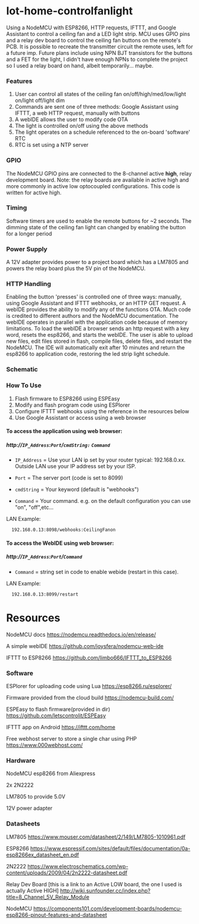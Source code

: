 # Iot-home-controlfanlight
Using a NodeMCU with ESP8266, HTTP requests, IFTTT, and Google Assistant to control a ceiling fan and a LED light strip. MCU uses GPIO pins and a relay dev board to control the ceiling fan buttons on the remote's PCB. It is possible to recreate the transmitter circuit the remote uses, left for a future imp. Future plans include using NPN BJT transistors for the buttons and a FET for the light, I didn't have enough NPNs to complete the project so I used a relay board on hand, albeit temporarily... maybe.


### Features
  1. User can control all states of the ceiling fan on/off/high/med/low/light on/light off/light dim
  2. Commands are sent one of three methods: Google Assistant using IFTTT, a web HTTP request, manually with buttons 
  3. A webIDE allows the user to modify code OTA
  4. The light is controlled on/off using the above methods
  5. The light operates on a schedule referenced to the on-board 'software' RTC
  6. RTC is set using a NTP server

### GPIO
The NodeMCU GPIO pins are connected to the 8-channel active **high**, relay development board. Note: the relay boards are available in active high and more commonly in active low optocoupled configurations. This code is written for active high.

### Timing
Software timers are used to enable the remote buttons for ~2 seconds. The dimming state of the ceiling fan light can changed by enabling the button for a longer period

### Power Supply
A 12V adapter provides power to a project board which has a LM7805 and powers the relay board plus the 5V pin of the NodeMCU.


### HTTP Handling
Enabling the button 'presses' is controlled one of three ways: manually, using Google Assistant and IFTTT webhooks, or an HTTP GET request. A webIDE provides the ability to modify any of the functions OTA. Much code is credited to different authors and the NodeMCU documentation. The webIDE operates in parallel with the application code because of memory limitations. To load the webIDE a browser sends an http request with a key word, resets the esp8266, and starts the webIDE. The user is able to upload new files, edit files stored in flash, compile files, delete files, and restart the NodeMCU. The IDE will automatically exit after 10 minutes and return the esp8266 to application code, restoring the led strip light schedule. 

### Schematic




### How To Use
1. Flash firmware to ESP8266 using ESPEasy
2. Modify and flash program code using ESPlorer
3. Configure IFTTT webhooks using the reference in the resources below
4. Use Google Assistant or access using a web browser 


#### To access the application using web browser:
    
  ##### http://`IP_Address`:`Port`/`cmdString:` `Command`

- `IP_Address` = Use your LAN ip set by your router typical: 192.168.0.xx. Outside LAN use your IP address set by your ISP.

- `Port` = The server port (code is set to 8099)

- `cmdString` = Your keyword (default is "webhooks")

- `Command` = Your command. e.g. on the default configuration you can use "on", "off",etc...

 LAN Example:
        
      192.168.0.13:8098/webhooks:CeilingFanon
 
#### To access the WebIDE using web browser:
  ##### http://`IP_Address`:`Port`/`Command`
 
 - `Command` = string set in code to enable webide (restart in this case). 
 
LAN Example:

      192.168.0.13:8099/restart
        

# Resources
NodeMCU docs https://nodemcu.readthedocs.io/en/release/

A simple webIDE https://github.com/joysfera/nodemcu-web-ide 

IFTTT to ESP8266 https://github.com/limbo666/IFTTT_to_ESP8266
### Software

ESPlorer for uploading code using Lua 
https://esp8266.ru/esplorer/ 

Firmware provided from the cloud build
https://nodemcu-build.com/

ESPEasy to flash firmware(provided in dir) 
https://github.com/letscontrolit/ESPEasy

IFTTT app on Android https://ifttt.com/home

Free webhost server to store a single char using PHP
https://www.000webhost.com/


### Hardware
NodeMCU esp8266 from Aliexpress

2x 2N2222

LM7805 to provide 5.0V

12V power adapter

### Datasheets
LM7805
https://www.mouser.com/datasheet/2/149/LM7805-1010961.pdf

ESP8266
 https://www.espressif.com/sites/default/files/documentation/0a-esp8266ex_datasheet_en.pdf

2N2222
 https://www.electroschematics.com/wp-content/uploads/2009/04/2n2222-datasheet.pdf

Relay Dev Board [this is a link to an Active LOW board, the one I used is actually Active HIGH]
http://wiki.sunfounder.cc/index.php?title=8_Channel_5V_Relay_Module

NodeMCU
 https://components101.com/development-boards/nodemcu-esp8266-pinout-features-and-datasheet
